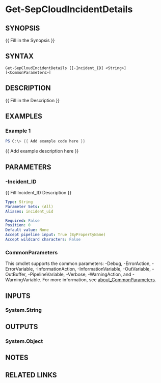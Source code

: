 ﻿---
external help file: PSSymantecCloud-help.xml
Module Name: PSSymantecCloud
online version:
schema: 2.0.0
---

# Get-SepCloudIncidentDetails

## SYNOPSIS
{{ Fill in the Synopsis }}

## SYNTAX

```
Get-SepCloudIncidentDetails [[-Incident_ID] <String>] [<CommonParameters>]
```

## DESCRIPTION
{{ Fill in the Description }}

## EXAMPLES

### Example 1
```powershell
PS C:\> {{ Add example code here }}
```

{{ Add example description here }}

## PARAMETERS

### -Incident_ID
{{ Fill Incident_ID Description }}

```yaml
Type: String
Parameter Sets: (All)
Aliases: incident_uid

Required: False
Position: 0
Default value: None
Accept pipeline input: True (ByPropertyName)
Accept wildcard characters: False
```

### CommonParameters
This cmdlet supports the common parameters: -Debug, -ErrorAction, -ErrorVariable, -InformationAction, -InformationVariable, -OutVariable, -OutBuffer, -PipelineVariable, -Verbose, -WarningAction, and -WarningVariable. For more information, see [about_CommonParameters](http://go.microsoft.com/fwlink/?LinkID=113216).

## INPUTS

### System.String

## OUTPUTS

### System.Object
## NOTES

## RELATED LINKS
